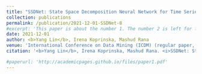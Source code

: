 ```yaml
---
title: "SSDNet: State Space Decomposition Neural Network for Time Series Forecasting"
collection: publications
permalink: /publication/2021-12-01-SSDNet-8
#excerpt: 'This paper is about the number 1. The number 2 is left for future work.'
date: 2021-12-01
author: <b>Yang Lin</b>, Irena Koprinska, Mashud Rana
venue: 'International Conference on Data Mining (ICDM) (regular paper, acceptance rate of 9.9%)'
citation: '<b>Yang Lin</b>, Irena Koprinska, Mashud Rana. <i>SSDNet: State Space Decomposition Neural Network for Time Series Forecasting</i>, International Conference on Data Mining (ICDM) (regular paper, acceptance rate of 9.9%), 2021.'

#paperurl: 'http://academicpages.github.io/files/paper1.pdf'
---
```



<!--<b>Yang Lin</b>, Irena Koprinska, Mashud Rana. <i>SSDNet: State Space Decomposition Neural Network for Time Series Forecasting</i>, International Conference on Data Mining (ICDM) (regular paper, acceptance rate of 9.9%), 2021.-->
